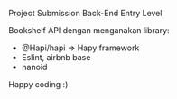 Project Submission Back-End Entry Level

Bookshelf API dengan menganakan library:
- @Hapi/hapi   => Hapy framework
- Eslint, airbnb base 
- nanoid

Happy coding :)